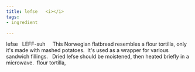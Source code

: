 ```yaml
---
title: lefse   <i></i>
tags:
- ingredient

---
```

lefse    LEFF-suh     This Norwegian flatbread resembles a flour tortilla, only it's made with mashed potatoes.  It's used as a wrapper for various sandwich fillings.   Dried lefse should be moistened, then heated briefly in a microwave.   flour tortilla,
